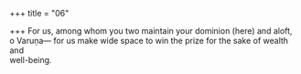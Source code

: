 +++
title = "06"

+++
For us, among whom you two maintain your dominion (here) and aloft,  o Varuṇa— for us make wide space to win the prize for the sake of wealth and  
well-being.  
